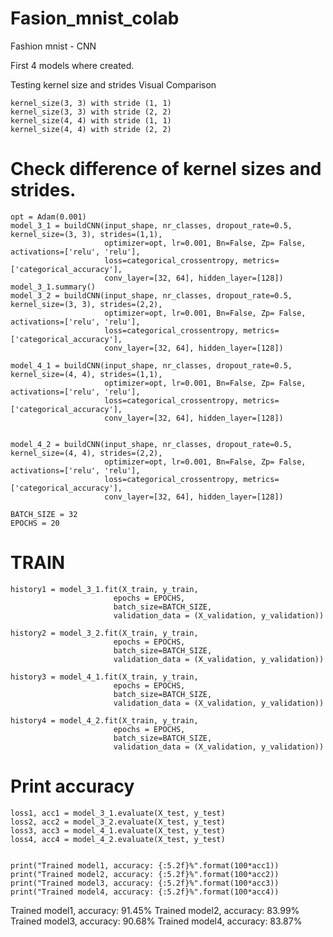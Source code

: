 # Fasion_mnist_colab
Fashion mnist - CNN 


First 4 models where created.

Testing kernel size and strides
Visual Comparison

    kernel_size(3, 3) with stride (1, 1)
    kernel_size(3, 3) with stride (2, 2)
    kernel_size(4, 4) with stride (1, 1)
    kernel_size(4, 4) with stride (2, 2)



# Check difference of kernel sizes and strides.
    opt = Adam(0.001)
    model_3_1 = buildCNN(input_shape, nr_classes, dropout_rate=0.5, kernel_size=(3, 3), strides=(1,1),
                         optimizer=opt, lr=0.001, Bn=False, Zp= False, activations=['relu', 'relu'],
                         loss=categorical_crossentropy, metrics=['categorical_accuracy'],
                         conv_layer=[32, 64], hidden_layer=[128])
    model_3_1.summary()
    model_3_2 = buildCNN(input_shape, nr_classes, dropout_rate=0.5, kernel_size=(3, 3), strides=(2,2),
                         optimizer=opt, lr=0.001, Bn=False, Zp= False, activations=['relu', 'relu'],
                         loss=categorical_crossentropy, metrics=['categorical_accuracy'],
                         conv_layer=[32, 64], hidden_layer=[128])

    model_4_1 = buildCNN(input_shape, nr_classes, dropout_rate=0.5, kernel_size=(4, 4), strides=(1,1),
                         optimizer=opt, lr=0.001, Bn=False, Zp= False, activations=['relu', 'relu'],
                         loss=categorical_crossentropy, metrics=['categorical_accuracy'],
                         conv_layer=[32, 64], hidden_layer=[128])


    model_4_2 = buildCNN(input_shape, nr_classes, dropout_rate=0.5, kernel_size=(4, 4), strides=(2,2),
                         optimizer=opt, lr=0.001, Bn=False, Zp= False, activations=['relu', 'relu'],
                         loss=categorical_crossentropy, metrics=['categorical_accuracy'],
                         conv_layer=[32, 64], hidden_layer=[128])

    BATCH_SIZE = 32
    EPOCHS = 20

# TRAIN


    history1 = model_3_1.fit(X_train, y_train, 
                           epochs = EPOCHS,
                           batch_size=BATCH_SIZE,
                           validation_data = (X_validation, y_validation))

    history2 = model_3_2.fit(X_train, y_train, 
                           epochs = EPOCHS,
                           batch_size=BATCH_SIZE,
                           validation_data = (X_validation, y_validation))

    history3 = model_4_1.fit(X_train, y_train, 
                           epochs = EPOCHS,
                           batch_size=BATCH_SIZE,
                           validation_data = (X_validation, y_validation))

    history4 = model_4_2.fit(X_train, y_train, 
                           epochs = EPOCHS,
                           batch_size=BATCH_SIZE,
                           validation_data = (X_validation, y_validation))



# Print accuracy


    loss1, acc1 = model_3_1.evaluate(X_test, y_test)
    loss2, acc2 = model_3_2.evaluate(X_test, y_test)
    loss3, acc3 = model_4_1.evaluate(X_test, y_test)
    loss4, acc4 = model_4_2.evaluate(X_test, y_test)


    print("Trained model1, accuracy: {:5.2f}%".format(100*acc1))
    print("Trained model2, accuracy: {:5.2f}%".format(100*acc2))
    print("Trained model3, accuracy: {:5.2f}%".format(100*acc3))
    print("Trained model4, accuracy: {:5.2f}%".format(100*acc4))


Trained model1, accuracy: 91.45%
Trained model2, accuracy: 83.99%
Trained model3, accuracy: 90.68%
Trained model4, accuracy: 83.87%
